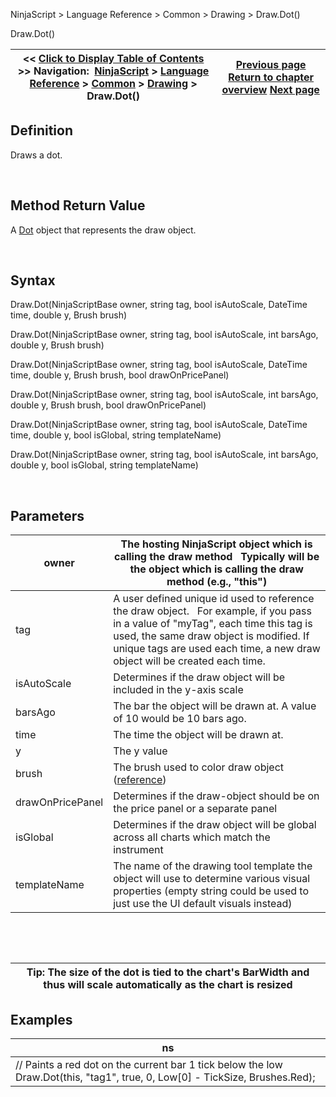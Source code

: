 ﻿


NinjaScript \> Language Reference \> Common \> Drawing \> Draw.Dot()






















Draw.Dot()







| \<\< [Click to Display Table of Contents](draw_dot.md) \>\> **Navigation:**     [NinjaScript](ninjascript.md) \> [Language Reference](language_reference_wip.md) \> [Common](common.md) \> [Drawing](drawing.md) \> Draw.Dot() | [Previous page](diamond.md) [Return to chapter overview](drawing.md) [Next page](dot.md) |
| --- | --- |











## Definition


Draws a dot.


 


## Method Return Value


A [Dot](dot.md) object that represents the draw object.


 


## Syntax


Draw.Dot(NinjaScriptBase owner, string tag, bool isAutoScale, DateTime time, double y, Brush brush)  

Draw.Dot(NinjaScriptBase owner, string tag, bool isAutoScale, int barsAgo, double y, Brush brush)  

Draw.Dot(NinjaScriptBase owner, string tag, bool isAutoScale, DateTime time, double y, Brush brush, bool drawOnPricePanel)  

Draw.Dot(NinjaScriptBase owner, string tag, bool isAutoScale, int barsAgo, double y, Brush brush, bool drawOnPricePanel)  

Draw.Dot(NinjaScriptBase owner, string tag, bool isAutoScale, DateTime time, double y, bool isGlobal, string templateName)  

Draw.Dot(NinjaScriptBase owner, string tag, bool isAutoScale, int barsAgo, double y, bool isGlobal, string templateName)


 


## Parameters




| owner | The hosting NinjaScript object which is calling the draw method   Typically will be the object which is calling the draw method (e.g., "this") |
| --- | --- |
| tag | A user defined unique id used to reference the draw object.    For example, if you pass in a value of "myTag", each time this tag is used, the same draw object is modified. If unique tags are used each time, a new draw object will be created each time. |
| isAutoScale | Determines if the draw object will be included in the y\-axis scale |
| barsAgo | The bar the object will be drawn at. A value of 10 would be 10 bars ago. |
| time | The time the object will be drawn at. |
| y | The y value |
| brush | The brush used to color draw object ([reference](https://msdn.microsoft.com/en-us/library/system.windows.media.brushes%28v=vs.110%29.aspx)) |
| drawOnPricePanel | Determines if the draw\-object should be on the price panel or a separate panel |
| isGlobal | Determines if the draw object will be global across all charts which match the instrument |
| templateName | The name of the drawing tool template the object will use to determine various visual properties (empty string could be used to just use the UI default visuals instead) |



 


 




| Tip: The size of the dot is tied to the chart's BarWidth and thus will scale automatically as the chart is resized |
| --- |



## 


## 


## Examples




| ns |
| --- |
| // Paints a red dot on the current bar 1 tick below the low Draw.Dot(this, "tag1", true, 0, Low\[0] \- TickSize, Brushes.Red); |









